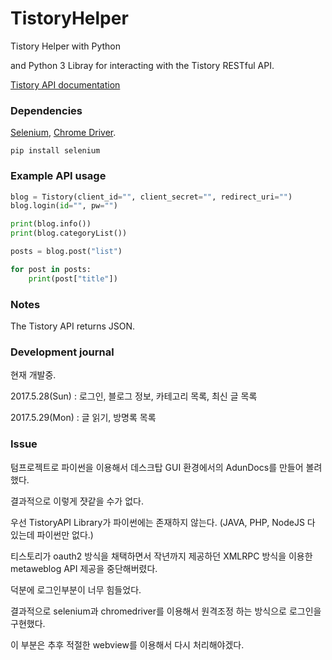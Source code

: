 # TistoryHelper
Tistory Helper with Python

and Python 3 Libray for interacting with the Tistory RESTful API.

[Tistory API documentation](http://www.tistory.com/guide/api/index)

### Dependencies

[Selenium](http://www.seleniumhq.org/), [Chrome Driver](https://sites.google.com/a/chromium.org/chromedriver/).

	pip install selenium
  

### Example API usage
```python  
blog = Tistory(client_id="", client_secret="", redirect_uri="")
blog.login(id="", pw="")

print(blog.info())
print(blog.categoryList())

posts = blog.post("list")

for post in posts:
    print(post["title"])
```

### Notes
The Tistory API returns JSON.

### Development journal

현재 개발중.

2017.5.28(Sun) : 로그인, 블로그 정보, 카테고리 목록, 최신 글 목록

2017.5.29(Mon) : 글 읽기, 방명록 목록

### Issue

텀프로젝트로 파이썬을 이용해서 데스크탑 GUI 환경에서의 AdunDocs를 만들어 볼려했다.

결과적으로 이렇게 쟛같을 수가 없다.

우선 TistoryAPI Library가 파이썬에는 존재하지 않는다.
(JAVA, PHP, NodeJS 다 있는데 파이썬만 없다.)

티스토리가 oauth2 방식을 채택하면서 작년까지 제공하던 XMLRPC 방식을 이용한 metaweblog API 제공을 중단해버렸다.

덕분에 로그인부분이 너무 힘들었다.

결과적으로 selenium과 chromedriver를 이용해서 원격조정 하는 방식으로 로그인을 구현했다.

이 부분은 추후 적절한 webview를 이용해서 다시 처리해야겠다.
